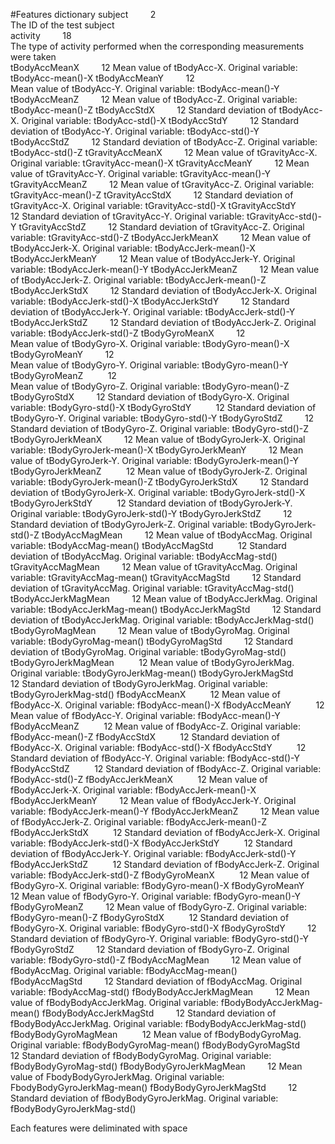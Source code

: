 #Features dictionary
subject&nbsp;&nbsp;&nbsp;&nbsp;&nbsp;&nbsp;&nbsp;&nbsp;      2  
            The ID of the test subject  
activity&nbsp;&nbsp;&nbsp;&nbsp;&nbsp;&nbsp;&nbsp;&nbsp;    18  
            The type of activity performed when the corresponding measurements were taken  
tBodyAccMeanX&nbsp;&nbsp;&nbsp;&nbsp;&nbsp;&nbsp;&nbsp;&nbsp;     12
           Mean value of tBodyAcc-X.  Original variable: tBodyAcc-mean()-X
tBodyAccMeanY&nbsp;&nbsp;&nbsp;&nbsp;&nbsp;&nbsp;&nbsp;&nbsp;     12  
           Mean value of tBodyAcc-Y. Original variable: tBodyAcc-mean()-Y
tBodyAccMeanZ&nbsp;&nbsp;&nbsp;&nbsp;&nbsp;&nbsp;&nbsp;&nbsp;     12
           Mean value of tBodyAcc-Z. Original variable: tBodyAcc-mean()-Z
tBodyAccStdX&nbsp;&nbsp;&nbsp;&nbsp;&nbsp;&nbsp;&nbsp;&nbsp;     12
            Standard deviation of tBodyAcc-X. Original variable: tBodyAcc-std()-X
tBodyAccStdY&nbsp;&nbsp;&nbsp;&nbsp;&nbsp;&nbsp;&nbsp;&nbsp;     12
            Standard deviation of tBodyAcc-Y. Original variable: tBodyAcc-std()-Y
tBodyAccStdZ&nbsp;&nbsp;&nbsp;&nbsp;&nbsp;&nbsp;&nbsp;&nbsp;     12
            Standard deviation of tBodyAcc-Z. Original variable: tBodyAcc-std()-Z
tGravityAccMeanX&nbsp;&nbsp;&nbsp;&nbsp;&nbsp;&nbsp;&nbsp;&nbsp;     12
            Mean value of tGravityAcc-X. Original variable: tGravityAcc-mean()-X
tGravityAccMeanY&nbsp;&nbsp;&nbsp;&nbsp;&nbsp;&nbsp;&nbsp;&nbsp;     12
            Mean value of tGravityAcc-Y. Original variable: tGravityAcc-mean()-Y
tGravityAccMeanZ&nbsp;&nbsp;&nbsp;&nbsp;&nbsp;&nbsp;&nbsp;&nbsp;     12
            Mean value of tGravityAcc-Z. Original variable: tGravityAcc-mean()-Z
tGravityAccStdX&nbsp;&nbsp;&nbsp;&nbsp;&nbsp;&nbsp;&nbsp;&nbsp;     12
            Standard deviation of tGravityAcc-X. Original variable: tGravityAcc-std()-X
tGravityAccStdY&nbsp;&nbsp;&nbsp;&nbsp;&nbsp;&nbsp;&nbsp;&nbsp;     12
            Standard deviation of tGravityAcc-Y. Original variable: tGravityAcc-std()-Y
tGravityAccStdZ&nbsp;&nbsp;&nbsp;&nbsp;&nbsp;&nbsp;&nbsp;&nbsp;     12
            Standard deviation of tGravityAcc-Z. Original variable: tGravityAcc-std()-Z
tBodyAccJerkMeanX&nbsp;&nbsp;&nbsp;&nbsp;&nbsp;&nbsp;&nbsp;&nbsp;     12
            Mean value of tBodyAccJerk-X. Original variable: tBodyAccJerk-mean()-X
tBodyAccJerkMeanY&nbsp;&nbsp;&nbsp;&nbsp;&nbsp;&nbsp;&nbsp;&nbsp;     12
            Mean value of tBodyAccJerk-Y. Original variable: tBodyAccJerk-mean()-Y
tBodyAccJerkMeanZ&nbsp;&nbsp;&nbsp;&nbsp;&nbsp;&nbsp;&nbsp;&nbsp;     12
            Mean value of tBodyAccJerk-Z. Original variable: tBodyAccJerk-mean()-Z
tBodyAccJerkStdX&nbsp;&nbsp;&nbsp;&nbsp;&nbsp;&nbsp;&nbsp;&nbsp;     12
            Standard deviation of tBodyAccJerk-X. Original variable: tBodyAccJerk-std()-X
tBodyAccJerkStdY&nbsp;&nbsp;&nbsp;&nbsp;&nbsp;&nbsp;&nbsp;&nbsp;     12
            Standard deviation of tBodyAccJerk-Y. Original variable: tBodyAccJerk-std()-Y
tBodyAccJerkStdZ&nbsp;&nbsp;&nbsp;&nbsp;&nbsp;&nbsp;&nbsp;&nbsp;     12
            Standard deviation of tBodyAccJerk-Z. Original variable: tBodyAccJerk-std()-Z
tBodyGyroMeanX&nbsp;&nbsp;&nbsp;&nbsp;&nbsp;&nbsp;&nbsp;&nbsp;      12           
            Mean value of tBodyGyro-X. Original variable: tBodyGyro-mean()-X
tBodyGyroMeanY&nbsp;&nbsp;&nbsp;&nbsp;&nbsp;&nbsp;&nbsp;&nbsp;      12      
            Mean value of tBodyGyro-Y. Original variable: tBodyGyro-mean()-Y
tBodyGyroMeanZ &nbsp;&nbsp;&nbsp;&nbsp;&nbsp;&nbsp;&nbsp;&nbsp;    12    
            Mean value of tBodyGyro-Z. Original variable: tBodyGyro-mean()-Z
tBodyGyroStdX&nbsp;&nbsp;&nbsp;&nbsp;&nbsp;&nbsp;&nbsp;&nbsp;     12
            Standard deviation of tBodyGyro-X. Original variable: tBodyGyro-std()-X
tBodyGyroStdY &nbsp;&nbsp;&nbsp;&nbsp;&nbsp;&nbsp;&nbsp;&nbsp;    12
            Standard deviation of tBodyGyro-Y. Original variable: tBodyGyro-std()-Y
tBodyGyroStdZ&nbsp;&nbsp;&nbsp;&nbsp;&nbsp;&nbsp;&nbsp;&nbsp;     12
            Standard deviation of tBodyGyro-Z. Original variable: tBodyGyro-std()-Z
tBodyGyroJerkMeanX&nbsp;&nbsp;&nbsp;&nbsp;&nbsp;&nbsp;&nbsp;&nbsp;     12
            Mean value of tBodyGyroJerk-X. Original variable: tBodyGyroJerk-mean()-X
tBodyGyroJerkMeanY&nbsp;&nbsp;&nbsp;&nbsp;&nbsp;&nbsp;&nbsp;&nbsp;     12
            Mean value of tBodyGyroJerk-Y. Original variable: tBodyGyroJerk-mean()-Y
tBodyGyroJerkMeanZ &nbsp;&nbsp;&nbsp;&nbsp;&nbsp;&nbsp;&nbsp;&nbsp;    12
            Mean value of tBodyGyroJerk-Z. Original variable: tBodyGyroJerk-mean()-Z
tBodyGyroJerkStdX&nbsp;&nbsp;&nbsp;&nbsp;&nbsp;&nbsp;&nbsp;&nbsp;      12 
            Standard deviation of tBodyGyroJerk-X. Original variable: tBodyGyroJerk-std()-X
tBodyGyroJerkStdY &nbsp;&nbsp;&nbsp;&nbsp;&nbsp;&nbsp;&nbsp;&nbsp;     12 
            Standard deviation of tBodyGyroJerk-Y. Original variable: tBodyGyroJerk-std()-Y
tBodyGyroJerkStdZ&nbsp;&nbsp;&nbsp;&nbsp;&nbsp;&nbsp;&nbsp;&nbsp;      12
            Standard deviation of tBodyGyroJerk-Z. Original variable: tBodyGyroJerk-std()-Z
tBodyAccMagMean&nbsp;&nbsp;&nbsp;&nbsp;&nbsp;&nbsp;&nbsp;&nbsp;      12
            Mean value of tBodyAccMag. Original variable: tBodyAccMag-mean()
tBodyAccMagStd &nbsp;&nbsp;&nbsp;&nbsp;&nbsp;&nbsp;&nbsp;&nbsp;      12
            Standard deviation of tBodyAccMag. Original variable: tBodyAccMag-std()
tGravityAccMagMean&nbsp;&nbsp;&nbsp;&nbsp;&nbsp;&nbsp;&nbsp;&nbsp;      12
            Mean value of tGravityAccMag. Original variable: tGravityAccMag-mean()
tGravityAccMagStd&nbsp;&nbsp;&nbsp;&nbsp;&nbsp;&nbsp;&nbsp;&nbsp;     12 
            Standard deviation of tGravityAccMag. Original variable: tGravityAccMag-std()
tBodyAccJerkMagMean&nbsp;&nbsp;&nbsp;&nbsp;&nbsp;&nbsp;&nbsp;&nbsp;      12 
           Mean value of tBodyAccJerkMag. Original variable: tBodyAccJerkMag-mean()
tBodyAccJerkMagStd&nbsp;&nbsp;&nbsp;&nbsp;&nbsp;&nbsp;&nbsp;&nbsp;     12
            Standard deviation of tBodyAccJerkMag. Original variable: tBodyAccJerkMag-std()
tBodyGyroMagMean&nbsp;&nbsp;&nbsp;&nbsp;&nbsp;&nbsp;&nbsp;&nbsp;     12
            Mean value of tBodyGyroMag. Original variable: tBodyGyroMag-mean()
tBodyGyroMagStd&nbsp;&nbsp;&nbsp;&nbsp;&nbsp;&nbsp;&nbsp;&nbsp;      12
            Standard deviation of tBodyGyroMag. Original variable: tBodyGyroMag-std()
tBodyGyroJerkMagMean &nbsp;&nbsp;&nbsp;&nbsp;&nbsp;&nbsp;&nbsp;&nbsp;     12
            Mean value of tBodyGyroJerkMag. Original variable: tBodyGyroJerkMag-mean()
tBodyGyroJerkMagStd &nbsp;&nbsp;&nbsp;&nbsp;&nbsp;&nbsp;&nbsp;&nbsp;     12
            Standard deviation of tBodyGyroJerkMag. Original variable: tBodyGyroJerkMag-std()
fBodyAccMeanX &nbsp;&nbsp;&nbsp;&nbsp;&nbsp;&nbsp;&nbsp;&nbsp;    12
            Mean value of fBodyAcc-X. Original variable: fBodyAcc-mean()-X
fBodyAccMeanY &nbsp;&nbsp;&nbsp;&nbsp;&nbsp;&nbsp;&nbsp;&nbsp;     12
            Mean value of fBodyAcc-Y. Original variable: fBodyAcc-mean()-Y
fBodyAccMeanZ &nbsp;&nbsp;&nbsp;&nbsp;&nbsp;&nbsp;&nbsp;&nbsp;    12 
            Mean value of fBodyAcc-Z. Original variable: fBodyAcc-mean()-Z
fBodyAccStdX  &nbsp;&nbsp;&nbsp;&nbsp;&nbsp;&nbsp;&nbsp;&nbsp;    12
            Standard deviation of fBodyAcc-X. Original variable: fBodyAcc-std()-X
fBodyAccStdY &nbsp;&nbsp;&nbsp;&nbsp;&nbsp;&nbsp;&nbsp;&nbsp;     12 
            Standard deviation of fBodyAcc-Y. Original variable: fBodyAcc-std()-Y
fBodyAccStdZ &nbsp;&nbsp;&nbsp;&nbsp;&nbsp;&nbsp;&nbsp;&nbsp;     12
            Standard deviation of fBodyAcc-Z. Original variable: fBodyAcc-std()-Z
fBodyAccJerkMeanX &nbsp;&nbsp;&nbsp;&nbsp;&nbsp;&nbsp;&nbsp;&nbsp;     12
            Mean value of fBodyAccJerk-X. Original variable: fBodyAccJerk-mean()-X
fBodyAccJerkMeanY&nbsp;&nbsp;&nbsp;&nbsp;&nbsp;&nbsp;&nbsp;&nbsp;      12
            Mean value of fBodyAccJerk-Y. Original variable: fBodyAccJerk-mean()-Y
fBodyAccJerkMeanZ&nbsp;&nbsp;&nbsp;&nbsp;&nbsp;&nbsp;&nbsp;&nbsp;     12 
            Mean value of fBodyAccJerk-Z. Original variable: fBodyAccJerk-mean()-Z
fBodyAccJerkStdX &nbsp;&nbsp;&nbsp;&nbsp;&nbsp;&nbsp;&nbsp;&nbsp;    12 
            Standard deviation of fBodyAccJerk-X. Original variable: fBodyAccJerk-std()-X
fBodyAccJerkStdY &nbsp;&nbsp;&nbsp;&nbsp;&nbsp;&nbsp;&nbsp;&nbsp;    12
            Standard deviation of fBodyAccJerk-Y. Original variable: fBodyAccJerk-std()-Y
fBodyAccJerkStdZ &nbsp;&nbsp;&nbsp;&nbsp;&nbsp;&nbsp;&nbsp;&nbsp;     12
            Standard deviation of fBodyAccJerk-Z. Original variable: fBodyAccJerk-std()-Z
fBodyGyroMeanX &nbsp;&nbsp;&nbsp;&nbsp;&nbsp;&nbsp;&nbsp;&nbsp;    12
            Mean value of fBodyGyro-X. Original variable: fBodyGyro-mean()-X
fBodyGyroMeanY&nbsp;&nbsp;&nbsp;&nbsp;&nbsp;&nbsp;&nbsp;&nbsp;     12
            Mean value of fBodyGyro-Y. Original variable: fBodyGyro-mean()-Y
fBodyGyroMeanZ&nbsp;&nbsp;&nbsp;&nbsp;&nbsp;&nbsp;&nbsp;&nbsp;     12
            Mean value of fBodyGyro-Z. Original variable: fBodyGyro-mean()-Z
fBodyGyroStdX &nbsp;&nbsp;&nbsp;&nbsp;&nbsp;&nbsp;&nbsp;&nbsp;    12
            Standard deviation of fBodyGyro-X. Original variable: fBodyGyro-std()-X
fBodyGyroStdY&nbsp;&nbsp;&nbsp;&nbsp;&nbsp;&nbsp;&nbsp;&nbsp;     12
            Standard deviation of fBodyGyro-Y. Original variable: fBodyGyro-std()-Y
fBodyGyroStdZ&nbsp;&nbsp;&nbsp;&nbsp;&nbsp;&nbsp;&nbsp;&nbsp;     12
            Standard deviation of fBodyGyro-Z. Original variable: fBodyGyro-std()-Z
fBodyAccMagMean&nbsp;&nbsp;&nbsp;&nbsp;&nbsp;&nbsp;&nbsp;&nbsp;     12
            Mean value of fBodyAccMag. Original variable: fBodyAccMag-mean()
fBodyAccMagStd&nbsp;&nbsp;&nbsp;&nbsp;&nbsp;&nbsp;&nbsp;&nbsp;     12
            Standard deviation of fBodyAccMag. Original variable: fBodyAccMag-std()
fBodyBodyAccJerkMagMean&nbsp;&nbsp;&nbsp;&nbsp;&nbsp;&nbsp;&nbsp;&nbsp;     12
            Mean value of fBodyBodyAccJerkMag. Original variable: fBodyBodyAccJerkMag-mean()
fBodyBodyAccJerkMagStd&nbsp;&nbsp;&nbsp;&nbsp;&nbsp;&nbsp;&nbsp;&nbsp;     12
            Standard deviation of fBodyBodyAccJerkMag. Original variable: fBodyBodyAccJerkMag-std()
fBodyBodyGyroMagMean &nbsp;&nbsp;&nbsp;&nbsp;&nbsp;&nbsp;&nbsp;&nbsp;    12
            Mean value of fBodyBodyGyroMag. Original variable: fBodyBodyGyroMag-mean()
fBodyBodyGyroMagStd &nbsp;&nbsp;&nbsp;&nbsp;&nbsp;&nbsp;&nbsp;&nbsp;    12
            Standard deviation of fBodyBodyGyroMag. Original variable: fBodyBodyGyroMag-std()
fBodyBodyGyroJerkMagMean&nbsp;&nbsp;&nbsp;&nbsp;&nbsp;&nbsp;&nbsp;&nbsp;     12
            Mean value of FbodyBodyGyroJerkMag. Original variable: FbodyBodyGyroJerkMag-mean()
fBodyBodyGyroJerkMagStd&nbsp;&nbsp;&nbsp;&nbsp;&nbsp;&nbsp;&nbsp;&nbsp;     12
            Standard deviation of fBodyBodyGyroJerkMag. Original variable: fBodyBodyGyroJerkMag-std()

Each features were deliminated with space
